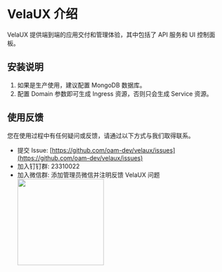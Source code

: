 # VelaUX 介绍

VelaUX 提供端到端的应用交付和管理体验，其中包括了 API 服务和 UI 控制面板。

## 安装说明

1. 如果是生产使用，建议配置 MongoDB 数据库。
2. 配置 Domain 参数即可生成 Ingress 资源，否则只会生成 Service 资源。

## 使用反馈

您在使用过程中有任何疑问或反馈，请通过以下方式与我们取得联系。

- 提交 Issue: [https://github.com/oam-dev/velaux/issues](https://github.com/oam-dev/velaux/issues)
- 加入钉钉群: 23310022
- 加入微信群: 添加管理员微信并注明反馈 VelaUX 问题
  <img src="https://static.kubevela.net/images/barnett-wechat.jpg" width="200" />

